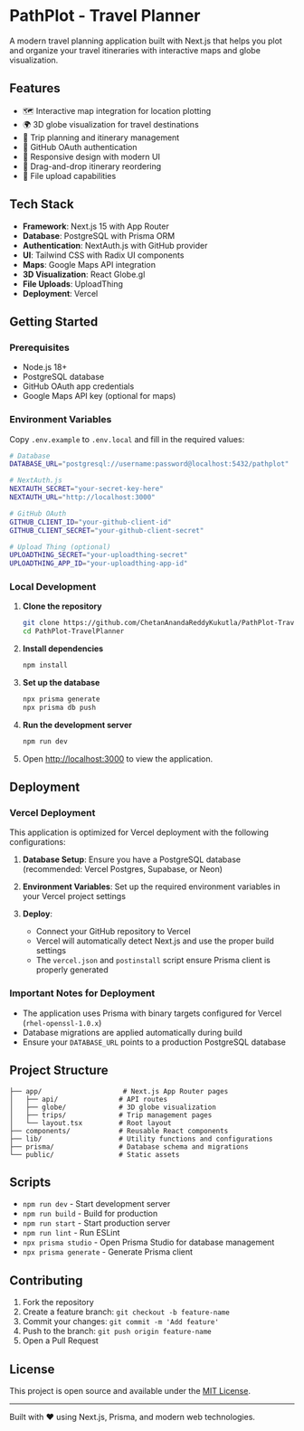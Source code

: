 # PathPlot - Travel Planner

A modern travel planning application built with Next.js that helps you plot and organize your travel itineraries with interactive maps and globe visualization.

## Features

- 🗺️ Interactive map integration for location plotting
- 🌍 3D globe visualization for travel destinations
- 📅 Trip planning and itinerary management
- 🔐 GitHub OAuth authentication
- 📱 Responsive design with modern UI
- 🎯 Drag-and-drop itinerary reordering
- 📸 File upload capabilities

## Tech Stack

- **Framework**: Next.js 15 with App Router
- **Database**: PostgreSQL with Prisma ORM
- **Authentication**: NextAuth.js with GitHub provider
- **UI**: Tailwind CSS with Radix UI components
- **Maps**: Google Maps API integration
- **3D Visualization**: React Globe.gl
- **File Uploads**: UploadThing
- **Deployment**: Vercel

## Getting Started

### Prerequisites

- Node.js 18+ 
- PostgreSQL database
- GitHub OAuth app credentials
- Google Maps API key (optional for maps)

### Environment Variables

Copy `.env.example` to `.env.local` and fill in the required values:

```bash
# Database
DATABASE_URL="postgresql://username:password@localhost:5432/pathplot"

# NextAuth.js
NEXTAUTH_SECRET="your-secret-key-here"
NEXTAUTH_URL="http://localhost:3000"

# GitHub OAuth
GITHUB_CLIENT_ID="your-github-client-id"
GITHUB_CLIENT_SECRET="your-github-client-secret"

# Upload Thing (optional)
UPLOADTHING_SECRET="your-uploadthing-secret"
UPLOADTHING_APP_ID="your-uploadthing-app-id"
```

### Local Development

1. **Clone the repository**
   ```bash
   git clone https://github.com/ChetanAnandaReddyKukutla/PathPlot-TravelPlanner.git
   cd PathPlot-TravelPlanner
   ```

2. **Install dependencies**
   ```bash
   npm install
   ```

3. **Set up the database**
   ```bash
   npx prisma generate
   npx prisma db push
   ```

4. **Run the development server**
   ```bash
   npm run dev
   ```

5. Open [http://localhost:3000](http://localhost:3000) to view the application.

## Deployment

### Vercel Deployment

This application is optimized for Vercel deployment with the following configurations:

1. **Database Setup**: Ensure you have a PostgreSQL database (recommended: Vercel Postgres, Supabase, or Neon)

2. **Environment Variables**: Set up the required environment variables in your Vercel project settings

3. **Deploy**: 
   - Connect your GitHub repository to Vercel
   - Vercel will automatically detect Next.js and use the proper build settings
   - The `vercel.json` and `postinstall` script ensure Prisma client is properly generated

### Important Notes for Deployment

- The application uses Prisma with binary targets configured for Vercel (`rhel-openssl-1.0.x`)
- Database migrations are applied automatically during build
- Ensure your `DATABASE_URL` points to a production PostgreSQL database

## Project Structure

```
├── app/                    # Next.js App Router pages
│   ├── api/               # API routes
│   ├── globe/             # 3D globe visualization
│   ├── trips/             # Trip management pages
│   └── layout.tsx         # Root layout
├── components/            # Reusable React components
├── lib/                   # Utility functions and configurations
├── prisma/                # Database schema and migrations
└── public/                # Static assets
```

## Scripts

- `npm run dev` - Start development server
- `npm run build` - Build for production
- `npm run start` - Start production server
- `npm run lint` - Run ESLint
- `npx prisma studio` - Open Prisma Studio for database management
- `npx prisma generate` - Generate Prisma client

## Contributing

1. Fork the repository
2. Create a feature branch: `git checkout -b feature-name`
3. Commit your changes: `git commit -m 'Add feature'`
4. Push to the branch: `git push origin feature-name`
5. Open a Pull Request

## License

This project is open source and available under the [MIT License](LICENSE).

---

Built with ❤️ using Next.js, Prisma, and modern web technologies.

